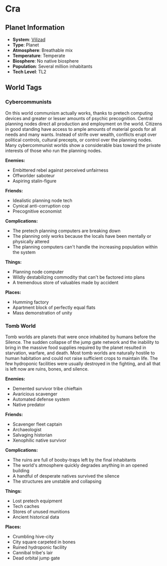 # Cra

## Planet Information
- **System**: [Vilizad](../../../system--vilizad.md)
- **Type**: Planet
- **Atmosphere**: Breathable mix
- **Temperature**: Temperate
- **Biosphere**: No native biosphere
- **Population**: Several million inhabitants
- **Tech Level**: TL2

## World Tags

### Cybercommunists

On this world communism actually works, thanks to pretech computing devices and greater or lesser amounts of psychic precognition. Central planning nodes direct all production and employment on the world. Citizens in good standing have access to ample amounts of material goods for all needs and many wants. Instead of strife over wealth, conflicts erupt over political controls, cultural precepts, or control over the planning nodes. Many cybercommunist worlds show a considerable bias toward the private interests of those who run the planning nodes.

**Enemies:**
- Embittered rebel against perceived unfairness
- Offworlder saboteur
- Aspiring stalin-figure

**Friends:**
- Idealistic planning node tech
- Cynical anti-corruption cop
- Precognitive economist

**Complications:**
- The pretech planning computers are breaking down
- The planning only works because the locals have been mentally or physically altered
- The planning computers can't handle the increasing population within the system

**Things:**
- Planning node computer
- Wildly destabilizing commodity that can't be factored into plans
- A tremendous store of valuables made by accident

**Places:**
- Humming factory
- Apartment block of perfectly equal flats
- Mass demonstration of unity

### Tomb World

Tomb worlds are planets that were once inhabited by humans before the Silence. The sudden collapse of the jump gate network and the inability to bring in the massive food supplies required by the planet resulted in starvation, warfare, and death. Most tomb worlds are naturally hostile to human habitation and could not raise sufficient crops to maintain life. The few hydroponic facilities were usually destroyed in the fighting, and all that is left now are ruins, bones, and silence.

**Enemies:**
- Demented survivor tribe chieftain
- Avaricious scavenger
- Automated defense system
- Native predator

**Friends:**
- Scavenger fleet captain
- Archaeologist
- Salvaging historian
- Xenophilic native survivor

**Complications:**
- The ruins are full of booby-traps left by the final inhabitants
- The world's atmosphere quickly degrades anything in an opened building
- A handful of desperate natives survived the silence
- The structures are unstable and collapsing

**Things:**
- Lost pretech equipment
- Tech caches
- Stores of unused munitions
- Ancient historical data

**Places:**
- Crumbling hive-city
- City square carpeted in bones
- Ruined hydroponic facility
- Cannibal tribe's lair
- Dead orbital jump gate

